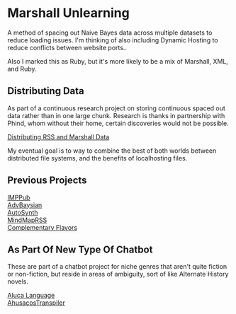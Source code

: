 # Marshall Unlearning
A method of spacing out Naive Bayes data across multiple datasets to reduce loading issues. I'm thinking of also including Dynamic Hosting to reduce conflicts between website ports..

Also I marked this as Ruby, but it's more likely to be a mix of Marshall, XML, and Ruby.

## Distributing Data
As part of a continuous research project on storing continuous spaced out data rather than in one large chunk. Research is thanks in partnership with Phind, whom without their home, certain discoveries would not be possible.

[Distributing RSS and Marshall Data](https://lwflouisa.github.io/AskPhind/PhindMeAnAnswer/DistributingSpacedRSSData)

My eventual goal is to way to combine the best of both worlds between distributed file systems, and the benefits of localhosting files.

## Previous Projects
[IMPPub](https://github.com/LWFlouisa/IMPPub)<br />
[AdvBaysian](https://github.com/LWFlouisa/AdvBaysian)<br />
[AutoSynth](https://github.com/LWFlouisa/AutoSynth)<br />
[MindMapRSS](https://github.com/LWFlouisa/MindMapRSS)<br />
[Complementary Flavors](https://github.com/LWFlouisa/Complementary)

## As Part Of New Type Of Chatbot
These are part of a chatbot project for niche genres that aren't quite fiction or non-fiction, but reside in areas of ambiguity, sort of like Alternate History novels.

[Aluca Language](https://github.com/LWFlouisa/AlucaLanguage)<br />
[AhusacosTranspiler](https://github.com/LWFlouisa/AhusacosTranspiler)
